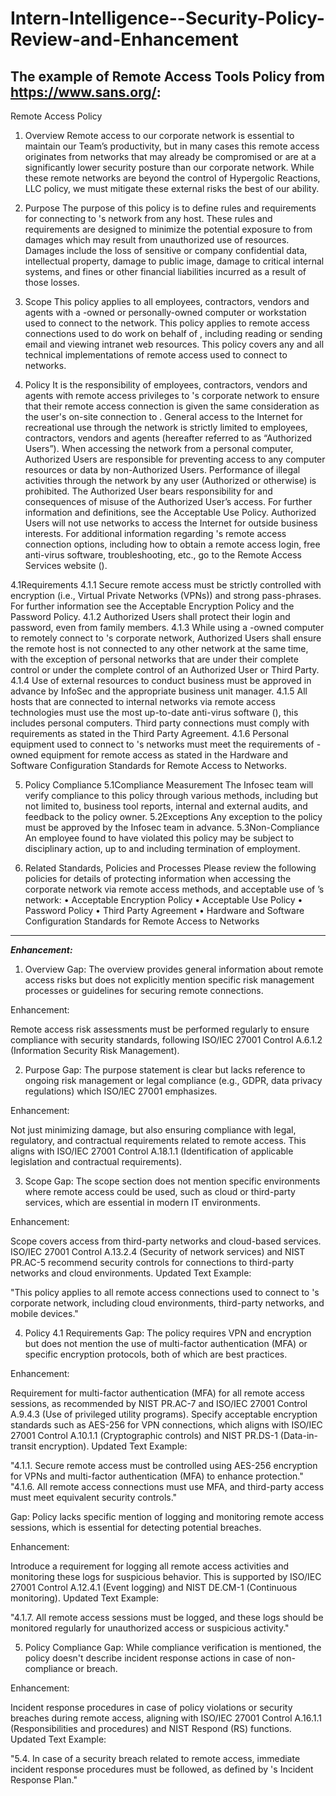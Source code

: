 # Intern-Intelligence--Security-Policy-Review-and-Enhancement

The example of Remote Access Tools Policy from https://www.sans.org/:
--------------------------------------------------------
Remote Access Policy

1. Overview
Remote access to our corporate network is essential to maintain our Team’s productivity,
but in many cases this remote access originates from networks that may already be
compromised or are at a significantly lower security posture than our corporate network.
While these remote networks are beyond the control of Hypergolic Reactions, LLC policy,
we must mitigate these external risks the best of our ability.

2. Purpose
The purpose of this policy is to define rules and requirements for connecting to <Company
Name>'s network from any host. These rules and requirements are designed to minimize
the potential exposure to <Company Name> from damages which may result from
unauthorized use of <Company Name> resources. Damages include the loss of sensitive
or company confidential data, intellectual property, damage to public image, damage to
critical <Company Name> internal systems, and fines or other financial liabilities incurred
as a result of those losses.

3. Scope
This policy applies to all <Company Name> employees, contractors, vendors and agents
with a <Company Name>-owned or personally-owned computer or workstation used to
connect to the <Company Name> network. This policy applies to remote access
connections used to do work on behalf of <Company Name>, including reading or sending
email and viewing intranet web resources. This policy covers any and all technical
implementations of remote access used to connect to <Company Name> networks.

4. Policy
It is the responsibility of <Company Name> employees, contractors, vendors and
agents with remote access privileges to <Company Name>'s corporate network to
ensure that their remote access connection is given the same consideration as the
user's on-site connection to <Company Name>.
General access to the Internet for recreational use through the <Company Name>
network is strictly limited to <Company Name> employees, contractors, vendors and
agents (hereafter referred to as “Authorized Users”). When accessing the
<Company Name> network from a personal computer, Authorized Users are
responsible for preventing access to any <Company Name> computer resources or
data by non-Authorized Users. Performance of illegal activities through the
<Company Name> network by any user (Authorized or otherwise) is prohibited. The
Authorized User bears responsibility for and consequences of misuse of the
Authorized User’s access. For further information and definitions, see the
Acceptable Use Policy.
Authorized Users will not use <Company Name> networks to access the Internet for
outside business interests.
For additional information regarding <Company Name>'s remote access connection
options, including how to obtain a remote access login, free anti-virus software,
troubleshooting, etc., go to the Remote Access Services website (<company url>).

4.1Requirements
4.1.1 Secure remote access must be strictly controlled with encryption (i.e.,
Virtual Private Networks (VPNs)) and strong pass-phrases. For further
information see the Acceptable Encryption Policy and the Password
Policy.
4.1.2 Authorized Users shall protect their login and password, even from family
members.
4.1.3 While using a <Company Name>-owned computer to remotely connect to
<Company Name>'s corporate network, Authorized Users shall ensure
the remote host is not connected to any other network at the same time,
with the exception of personal networks that are under their complete
control or under the complete control of an Authorized User or Third
Party.
4.1.4 Use of external resources to conduct <Company Name> business must
be approved in advance by InfoSec and the appropriate business unit
manager.
4.1.5 All hosts that are connected to <Company Name> internal networks via
remote access technologies must use the most up-to-date anti-virus
software (<place url to corporate software site here>), this includes
personal computers. Third party connections must comply with
requirements as stated in the Third Party Agreement.
4.1.6 Personal equipment used to connect to <Company Name>'s networks
must meet the requirements of <Company Name>-owned equipment for
remote access as stated in the Hardware and Software Configuration
Standards for Remote Access to <Company Name> Networks.

5. Policy Compliance
5.1Compliance Measurement
The Infosec team will verify compliance to this policy through various methods,
including but not limited to, business tool reports, internal and external audits, and
feedback to the policy owner.
5.2Exceptions
Any exception to the policy must be approved by the Infosec team in advance.
5.3Non-Compliance
An employee found to have violated this policy may be subject to disciplinary action, up
to and including termination of employment.

6. Related Standards, Policies and Processes
Please review the following policies for details of protecting information when
accessing the corporate network via remote access methods, and acceptable use of
<Company Name>’s network:
• Acceptable Encryption Policy
• Acceptable Use Policy
• Password Policy
• Third Party Agreement
• Hardware and Software Configuration Standards for Remote Access to
<Company Name> Networks
--------------------------------------------------------


***Enhancement:***
1. Overview
Gap: The overview provides general information about remote access risks but does not explicitly mention specific risk management processes or guidelines for securing remote connections.

Enhancement:

Remote access risk assessments must be performed regularly to ensure compliance with security standards, following ISO/IEC 27001 Control A.6.1.2 (Information Security Risk Management).

2. Purpose
Gap: The purpose statement is clear but lacks reference to ongoing risk management or legal compliance (e.g., GDPR, data privacy regulations) which ISO/IEC 27001 emphasizes.

Enhancement:

Not just minimizing damage, but also ensuring compliance with legal, regulatory, and contractual requirements related to remote access. This aligns with ISO/IEC 27001 Control A.18.1.1 (Identification of applicable legislation and contractual requirements).

3. Scope
Gap: The scope section does not mention specific environments where remote access could be used, such as cloud or third-party services, which are essential in modern IT environments.

Enhancement:

Scope covers access from third-party networks and cloud-based services. ISO/IEC 27001 Control A.13.2.4 (Security of network services) and NIST PR.AC-5 recommend security controls for connections to third-party networks and cloud environments.
Updated Text Example:

"This policy applies to all remote access connections used to connect to <Company Name>'s corporate network, including cloud environments, third-party networks, and mobile devices."

4. Policy
4.1 Requirements
Gap: The policy requires VPN and encryption but does not mention the use of multi-factor authentication (MFA) or specific encryption protocols, both of which are best practices.

Enhancement:

Requirement for multi-factor authentication (MFA) for all remote access sessions, as recommended by NIST PR.AC-7 and ISO/IEC 27001 Control A.9.4.3 (Use of privileged utility programs).
Specify acceptable encryption standards such as AES-256 for VPN connections, which aligns with ISO/IEC 27001 Control A.10.1.1 (Cryptographic controls) and NIST PR.DS-1 (Data-in-transit encryption).
Updated Text Example:

"4.1.1. Secure remote access must be controlled using AES-256 encryption for VPNs and multi-factor authentication (MFA) to enhance protection."
"4.1.6. All remote access connections must use MFA, and third-party access must meet equivalent security controls."

Gap: Policy lacks specific mention of logging and monitoring remote access sessions, which is essential for detecting potential breaches.

Enhancement:

Introduce a requirement for logging all remote access activities and monitoring these logs for suspicious behavior. This is supported by ISO/IEC 27001 Control A.12.4.1 (Event logging) and NIST DE.CM-1 (Continuous monitoring).
Updated Text Example:

"4.1.7. All remote access sessions must be logged, and these logs should be monitored regularly for unauthorized access or suspicious activity."

5. Policy Compliance
Gap: While compliance verification is mentioned, the policy doesn't describe incident response actions in case of non-compliance or breach.

Enhancement:

Incident response procedures in case of policy violations or security breaches during remote access, aligning with ISO/IEC 27001 Control A.16.1.1 (Responsibilities and procedures) and NIST Respond (RS) functions.
Updated Text Example:

"5.4. In case of a security breach related to remote access, immediate incident response procedures must be followed, as defined by <Company Name>'s Incident Response Plan."
